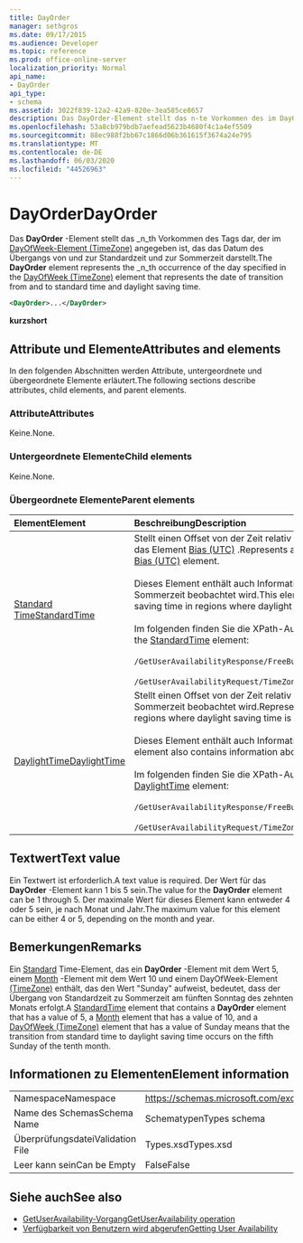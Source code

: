 ```yaml
---
title: DayOrder
manager: sethgros
ms.date: 09/17/2015
ms.audience: Developer
ms.topic: reference
ms.prod: office-online-server
localization_priority: Normal
api_name:
- DayOrder
api_type:
- schema
ms.assetid: 3022f839-12a2-42a9-820e-3ea585ce8657
description: Das DayOrder-Element stellt das n-te Vorkommen des im DayOfWeek-Element (TimeZone) angegebenen Tags dar, das das Datum des Übergangs von und zur Standardzeit und zur Sommerzeit darstellt.
ms.openlocfilehash: 53a8cb979bdb7aefead5623b4680f4c1a4ef5509
ms.sourcegitcommit: 88ec988f2bb67c1866d06b361615f3674a24e795
ms.translationtype: MT
ms.contentlocale: de-DE
ms.lasthandoff: 06/03/2020
ms.locfileid: "44526963"
---
```

# <a name="dayorder"></a><span data-ttu-id="046c9-103">DayOrder</span><span class="sxs-lookup"><span data-stu-id="046c9-103">DayOrder</span></span>

<span data-ttu-id="046c9-104">Das **DayOrder** -Element stellt das _n_th Vorkommen des Tags dar, der im [DayOfWeek-Element (TimeZone)](dayofweek-timezone.md) angegeben ist, das das Datum des Übergangs von und zur Standardzeit und zur Sommerzeit darstellt.</span><span class="sxs-lookup"><span data-stu-id="046c9-104">The **DayOrder** element represents the  _n_th occurrence of the day specified in the [DayOfWeek (TimeZone)](dayofweek-timezone.md) element that represents the date of transition from and to standard time and daylight saving time.</span></span> 
  
```xml
<DayOrder>...</DayOrder>
```

<span data-ttu-id="046c9-105">**kurz**</span><span class="sxs-lookup"><span data-stu-id="046c9-105">**short**</span></span>

## <a name="attributes-and-elements"></a><span data-ttu-id="046c9-106">Attribute und Elemente</span><span class="sxs-lookup"><span data-stu-id="046c9-106">Attributes and elements</span></span>

<span data-ttu-id="046c9-107">In den folgenden Abschnitten werden Attribute, untergeordnete und übergeordnete Elemente erläutert.</span><span class="sxs-lookup"><span data-stu-id="046c9-107">The following sections describe attributes, child elements, and parent elements.</span></span>
  
### <a name="attributes"></a><span data-ttu-id="046c9-108">Attribute</span><span class="sxs-lookup"><span data-stu-id="046c9-108">Attributes</span></span>

<span data-ttu-id="046c9-109">Keine.</span><span class="sxs-lookup"><span data-stu-id="046c9-109">None.</span></span>
  
### <a name="child-elements"></a><span data-ttu-id="046c9-110">Untergeordnete Elemente</span><span class="sxs-lookup"><span data-stu-id="046c9-110">Child elements</span></span>

<span data-ttu-id="046c9-111">Keine.</span><span class="sxs-lookup"><span data-stu-id="046c9-111">None.</span></span>
  
### <a name="parent-elements"></a><span data-ttu-id="046c9-112">Übergeordnete Elemente</span><span class="sxs-lookup"><span data-stu-id="046c9-112">Parent elements</span></span>

|<span data-ttu-id="046c9-113">**Element**</span><span class="sxs-lookup"><span data-stu-id="046c9-113">**Element**</span></span>|<span data-ttu-id="046c9-114">**Beschreibung**</span><span class="sxs-lookup"><span data-stu-id="046c9-114">**Description**</span></span>|
|:-----|:-----|
|[<span data-ttu-id="046c9-115">Standard Time</span><span class="sxs-lookup"><span data-stu-id="046c9-115">StandardTime</span></span>](standardtime.md) <br/> | <span data-ttu-id="046c9-116">Stellt einen Offset von der Zeit relativ zur koordinierten Weltzeit (Coordinated Universal Time, UTC) dar, dargestellt durch das Element [Bias (UTC)](bias-utc.md) .</span><span class="sxs-lookup"><span data-stu-id="046c9-116">Represents an offset from the time relative to Coordinated Universal Time (UTC) represented by the [Bias (UTC)](bias-utc.md) element.</span></span><br/><br/><span data-ttu-id="046c9-117">Dieses Element enthält auch Informationen zum Übergang zur Standardzeit von Sommerzeit in Regionen, in denen die Sommerzeit beobachtet wird.</span><span class="sxs-lookup"><span data-stu-id="046c9-117">This element also contains information about the transition to standard time from daylight saving time in regions where daylight saving time is observed.</span></span><br/><br/><span data-ttu-id="046c9-118">Im folgenden finden Sie die XPath-Ausdrücke für das [Standard](standardtime.md) Time-Element:</span><span class="sxs-lookup"><span data-stu-id="046c9-118">The following are the XPath expressions to the [StandardTime](standardtime.md) element:</span></span><br/><br/>`/GetUserAvailabilityResponse/FreeBusyResponseArray/FreeBusyResponse/FreeBusyView/WorkingHours/TimeZone/StandardTime`<br/><br/>`/GetUserAvailabilityRequest/TimeZone/StandardTime` <br/> |
|[<span data-ttu-id="046c9-119">DaylightTime</span><span class="sxs-lookup"><span data-stu-id="046c9-119">DaylightTime</span></span>](daylighttime.md) <br/> | <span data-ttu-id="046c9-120">Stellt einen Offset von der Zeit relativ zu UTC dar, dargestellt durch das [Bias-Element (UTC)](bias-utc.md) in Regionen, in denen die Sommerzeit beobachtet wird.</span><span class="sxs-lookup"><span data-stu-id="046c9-120">Represents an offset from the time relative to UTC represented by the [Bias (UTC)](bias-utc.md) element in regions where daylight saving time is observed.</span></span><br/><br/><span data-ttu-id="046c9-121">Dieses Element enthält auch Informationen darüber, wann der Übergang zur Sommerzeit aus der Standardzeit erfolgt.</span><span class="sxs-lookup"><span data-stu-id="046c9-121">This element also contains information about when the transition to daylight saving time from standard time occurs.</span></span><br/><br/><span data-ttu-id="046c9-122">Im folgenden finden Sie die XPath-Ausdrücke für das [Daylight](daylighttime.md) -Element:</span><span class="sxs-lookup"><span data-stu-id="046c9-122">The following are the XPath expressions to the [DaylightTime](daylighttime.md) element:</span></span><br/><br/>`/GetUserAvailabilityResponse/FreeBusyResponseArray/FreeBusyResponse/FreeBusyView/WorkingHours/TimeZone/DaylightTime`<br/><br/>`/GetUserAvailabilityRequest/TimeZone/DaylightTime` <br/> |
   
## <a name="text-value"></a><span data-ttu-id="046c9-123">Textwert</span><span class="sxs-lookup"><span data-stu-id="046c9-123">Text value</span></span>

<span data-ttu-id="046c9-124">Ein Textwert ist erforderlich.</span><span class="sxs-lookup"><span data-stu-id="046c9-124">A text value is required.</span></span> <span data-ttu-id="046c9-125">Der Wert für das **DayOrder** -Element kann 1 bis 5 sein.</span><span class="sxs-lookup"><span data-stu-id="046c9-125">The value for the **DayOrder** element can be 1 through 5.</span></span> <span data-ttu-id="046c9-126">Der maximale Wert für dieses Element kann entweder 4 oder 5 sein, je nach Monat und Jahr.</span><span class="sxs-lookup"><span data-stu-id="046c9-126">The maximum value for this element can be either 4 or 5, depending on the month and year.</span></span> 
  
## <a name="remarks"></a><span data-ttu-id="046c9-127">Bemerkungen</span><span class="sxs-lookup"><span data-stu-id="046c9-127">Remarks</span></span>

<span data-ttu-id="046c9-128">Ein [Standard](standardtime.md) Time-Element, das ein **DayOrder** -Element mit dem Wert 5, einem [Month](month.md) -Element mit dem Wert 10 und einem DayOfWeek-Element [(TimeZone)](dayofweek-timezone.md) enthält, das den Wert "Sunday" aufweist, bedeutet, dass der Übergang von Standardzeit zu Sommerzeit am fünften Sonntag des zehnten Monats erfolgt.</span><span class="sxs-lookup"><span data-stu-id="046c9-128">A [StandardTime](standardtime.md) element that contains a **DayOrder** element that has a value of 5, a [Month](month.md) element that has a value of 10, and a [DayOfWeek (TimeZone)](dayofweek-timezone.md) element that has a value of Sunday means that the transition from standard time to daylight saving time occurs on the fifth Sunday of the tenth month.</span></span> 
  
## <a name="element-information"></a><span data-ttu-id="046c9-129">Informationen zu Elementen</span><span class="sxs-lookup"><span data-stu-id="046c9-129">Element information</span></span>

|||
|:-----|:-----|
|<span data-ttu-id="046c9-130">Namespace</span><span class="sxs-lookup"><span data-stu-id="046c9-130">Namespace</span></span>  <br/> |https://schemas.microsoft.com/exchange/services/2006/types  <br/> |
|<span data-ttu-id="046c9-131">Name des Schemas</span><span class="sxs-lookup"><span data-stu-id="046c9-131">Schema Name</span></span>  <br/> |<span data-ttu-id="046c9-132">Schematypen</span><span class="sxs-lookup"><span data-stu-id="046c9-132">Types schema</span></span>  <br/> |
|<span data-ttu-id="046c9-133">Überprüfungsdatei</span><span class="sxs-lookup"><span data-stu-id="046c9-133">Validation File</span></span>  <br/> |<span data-ttu-id="046c9-134">Types.xsd</span><span class="sxs-lookup"><span data-stu-id="046c9-134">Types.xsd</span></span>  <br/> |
|<span data-ttu-id="046c9-135">Leer kann sein</span><span class="sxs-lookup"><span data-stu-id="046c9-135">Can be Empty</span></span>  <br/> |<span data-ttu-id="046c9-136">False</span><span class="sxs-lookup"><span data-stu-id="046c9-136">False</span></span>  <br/> |
   
## <a name="see-also"></a><span data-ttu-id="046c9-137">Siehe auch</span><span class="sxs-lookup"><span data-stu-id="046c9-137">See also</span></span>

- [<span data-ttu-id="046c9-138">GetUserAvailability-Vorgang</span><span class="sxs-lookup"><span data-stu-id="046c9-138">GetUserAvailability operation</span></span>](getuseravailability-operation.md)
- [<span data-ttu-id="046c9-139">Verfügbarkeit von Benutzern wird abgerufen</span><span class="sxs-lookup"><span data-stu-id="046c9-139">Getting User Availability</span></span>](https://msdn.microsoft.com/library/d4133fcb-9b0f-4e6b-aadf-a389da83516a%28Office.15%29.aspx)

